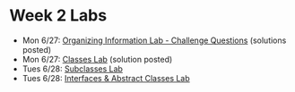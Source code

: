 # Week 2 Labs
- Mon 6/27: [Organizing Information Lab - Challenge Questions](https://github.com/ga-adi-nyc/Organizing-Information-Lab) (solutions posted)
- Mon 6/27: [Classes Lab](https://github.com/ga-adi-nyc/Classes-Lab) (solution posted)
- Tues 6/28: [Subclasses Lab](https://github.com/ga-adi-nyc/Subclasses-Lab)
- Tues 6/28: [Interfaces & Abstract Classes Lab](https://github.com/ga-adi-nyc/Interfaces-and-Abstract-Classes-Lab)